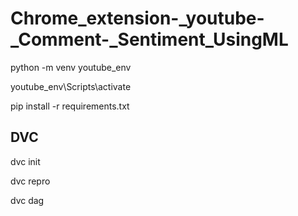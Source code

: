 # Chrome_extension-_youtube-_Comment-_Sentiment_UsingML

python -m venv youtube_env

youtube_env\Scripts\activate

pip install -r requirements.txt

## DVC

dvc init

dvc repro

dvc dag